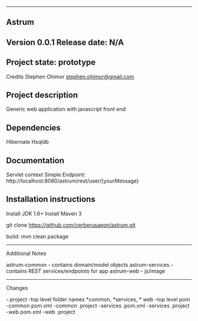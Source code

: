 -------------------------------------------------------------------------------
Astrum
-------------------------------------------------------------------------------
Version 0.0.1
Release date: N/A
-------------------------------------------------------------------------------
Project state: prototype 
-------------------------------------------------------------------------------
Credits
	Stephen Ohimor stephen.ohimor@gmail.com

Project description	
-------------------------------------------------------------------------------
Generic web application with javascript front end


Dependencies
-------------------------------------------------------------------------------

Hibernate
Hsqldb


Documentation
-------------------------------------------------------------------------------

Servlet context Simple Endpoint: http://localhost:8080/astrum/rest/user/{yourMessage}

Installation instructions
-------------------------------------------------------------------------------

Install JDK 1.6+
Install Maven 3

git clone https://github.com/cerberusaeon/astrum.git

build:
  mvn clean package


-------------------------------------------------------------------------------
Additional Notes

astrum-common - contains domain/model objects
astrum-services - contains REST services/endpoints for app
astrum-web - js/image

-------------------------------------------------------------------------------
Changes

-.project
-top level folder names *common, *services, * web
-top level pom
-common pom.xml
-common .project
-services .pom.xml
-services .project
-web pom.xml
-web .project